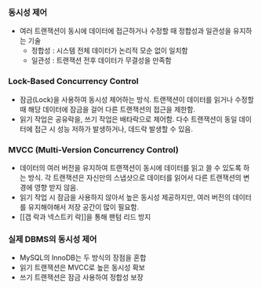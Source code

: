 ### 동시성 제어 
- 여러 트랜잭션이 동시에 데이터에 접근하거나 수정할 때 정합성과 일관성을 유지하는 기술
	- 정합성 : 시스템 전체 데이터가 논리적 모순 없이 일치함
	- 일관성 : 트랜잭션 전후 데이터가 무결성을 만족함

### Lock-Based Concurrency Control
- 잠금(Lock)을 사용하여 동시성 제어하는 방식. 트랜잭션이 데이터를 읽거나 수정할 때 해당 데이터에 잠금을 걸어 다른 트랜잭션의 접근을 제한함.
- 읽기 작업은 공유락을, 쓰기 작업은 배타락으로 제어함. 다수 트랜잭션이 동일 데이터에 접근 시 성능 저하가 발생하거나, 데드락 발생할 수 있음.

### MVCC (Multi-Version Concurrency Control)
- 데이터의 여러 버전을 유지하여 트랜잭션이 동시에 데이터를 읽고 쓸 수 있도록 하는 방식. 각 트랜잭션은 자신만의 스냅샷으로 데이터를 읽어서 다른 트랜잭션의 변경에 영향 받지 않음.
- 읽기 작업 시 잠금을 사용하지 않아서 높은 동시성 제공하지만, 여러 버전의 데이터를 유지해야해서 저장 공간이 많이 필요함.
- [[갭 락과 넥스트키 락]]을 통해 팬텀 리드 방지

### 실제 DBMS의 동시성 제어
- MySQL의 InnoDB는 두 방식의 장점을 혼합
- 읽기 트랜잭션은 MVCC로 높은 동시성 확보
- 쓰기 트랜잭션은 잠금 사용하여 정합성 보장
